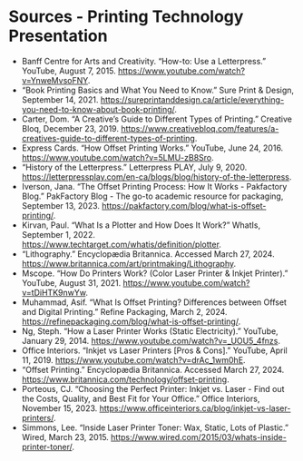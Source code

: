 # Sources - Printing Technology Presentation 
- Banff Centre for Arts and Creativity. “How-to: Use a Letterpress.” YouTube, August 7, 2015. https://www.youtube.com/watch?v=YnweMvsoFNY.
- “Book Printing Basics and What You Need to Know.” Sure Print & Design, September 14, 2021. https://sureprintanddesign.ca/article/everything-you-need-to-know-about-book-printing/.
- Carter, Dom. “A Creative’s Guide to Different Types of Printing.” Creative Bloq, December 23, 2019. https://www.creativebloq.com/features/a-creatives-guide-to-different-types-of-printing.
- Express Cards. “How Offset Printing Works.” YouTube, June 24, 2016. https://www.youtube.com/watch?v=5LMU-zB8Sro.
- “History of the Letterpress.” Letterpress PLAY, July 9, 2020. https://letterpressplay.com/en-ca/blogs/blog/history-of-the-letterpress. 
- Iverson, Jana. “The Offset Printing Process: How It Works - Pakfactory Blog.” PakFactory Blog - The go-to academic resource for packaging, September 13, 2023. https://pakfactory.com/blog/what-is-offset-printing/. 
- Kirvan, Paul. “What Is a Plotter and How Does It Work?” WhatIs, September 1, 2022. https://www.techtarget.com/whatis/definition/plotter. 
- “Lithography.” Encyclopædia Britannica. Accessed March 27, 2024. https://www.britannica.com/art/printmaking/Lithography. 
- Mscope. “How Do Printers Work? (Color Laser Printer & Inkjet Printer).” YouTube, August 31, 2021. https://www.youtube.com/watch?v=tDiHTK9nwYw. 
- Muhammad, Asif. “What Is Offset Printing? Differences between Offset and Digital Printing.” Refine Packaging, March 2, 2024. https://refinepackaging.com/blog/what-is-offset-printing/. 
- Ng, Steph. “How a Laser Printer Works (Static Electricity).” YouTube, January 29, 2014. https://www.youtube.com/watch?v=_UOU5_4fnzs. 
- Office Interiors. “Inkjet vs Laser Printers [Pros & Cons].” YouTube, April 11, 2019. https://www.youtube.com/watch?v=drAc_1wm0hE. 
- “Offset Printing.” Encyclopædia Britannica. Accessed March 27, 2024. https://www.britannica.com/technology/offset-printing. 
- Porteous, CJ. “Choosing the Perfect Printer: Inkjet vs. Laser - Find out the Costs, Quality, and Best Fit for Your Office.” Office Interiors, November 15, 2023. https://www.officeinteriors.ca/blog/inkjet-vs-laser-printers/. 
- Simmons, Lee. “Inside Laser Printer Toner: Wax, Static, Lots of Plastic.” Wired, March 23, 2015. https://www.wired.com/2015/03/whats-inside-printer-toner/. 
